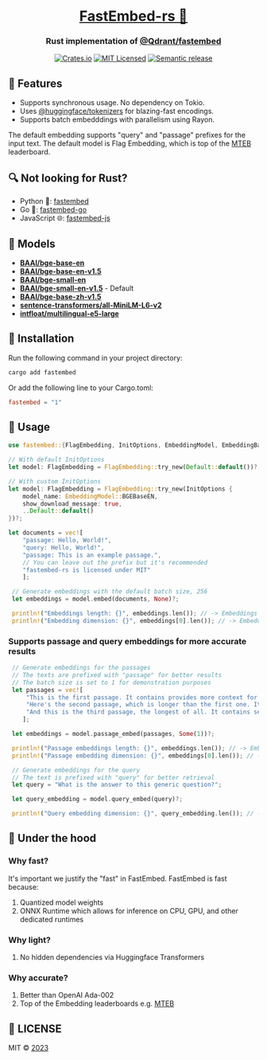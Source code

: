 <div align="center">
  <h1><a href="https://crates.io/crates/fastembed">FastEmbed-rs 🦀</a></h1>
 <h3>Rust implementation of <a href="https://github.com/qdrant/fastembed" target="_blank">@Qdrant/fastembed</a></h3>
  <a href="https://crates.io/crates/fastembed"><img src="https://img.shields.io/crates/v/fastembed.svg" alt="Crates.io"></a>
  <a href="https://github.com/Anush008/fastembed-rs/blob/master/LICENSE"><img src="https://img.shields.io/badge/license-mit-blue.svg" alt="MIT Licensed"></a>
  <a href="https://github.com/Anush008/fastembed-rs/actions/workflows/release.yml"><img src="https://github.com/Anush008/fastembed-rs/actions/workflows/release.yml/badge.svg?branch=main" alt="Semantic release"></a>
</div>

## 🍕 Features

- Supports synchronous usage. No dependency on Tokio.
- Uses [@huggingface/tokenizers](https://github.com/huggingface/tokenizers) for blazing-fast encodings.
- Supports batch embedddings with parallelism using Rayon.

The default embedding supports "query" and "passage" prefixes for the input text. The default model is Flag Embedding, which is top of the [MTEB](https://huggingface.co/spaces/mteb/leaderboard) leaderboard.

## 🔍 Not looking for Rust?

- Python 🐍: [fastembed](https://github.com/qdrant/fastembed)
- Go 🐳: [fastembed-go](https://github.com/Anush008/fastembed-go)
- JavaScript 🌐: [fastembed-js](https://github.com/Anush008/fastembed-js)

## 🤖 Models

- [**BAAI/bge-base-en**](https://huggingface.co/BAAI/bge-base-en)
- [**BAAI/bge-base-en-v1.5**](https://huggingface.co/BAAI/bge-base-en-v1.5)
- [**BAAI/bge-small-en**](https://huggingface.co/BAAI/bge-small-en)
- [**BAAI/bge-small-en-v1.5**](https://huggingface.co/BAAI/bge-small-en-v1.5) - Default
- [**BAAI/bge-base-zh-v1.5**](https://huggingface.co/BAAI/bge-base-zh-v1.5)
- [**sentence-transformers/all-MiniLM-L6-v2**](https://huggingface.co/sentence-transformers/all-MiniLM-L6-v2)
- [**intfloat/multilingual-e5-large**](https://huggingface.co/intfloat/multilingual-e5-large)

## 🚀 Installation

Run the following command in your project directory:

```bash
cargo add fastembed
```

Or add the following line to your Cargo.toml:

```toml
fastembed = "1"
```

## 📖 Usage

```rust
use fastembed::{FlagEmbedding, InitOptions, EmbeddingModel, EmbeddingBase};

// With default InitOptions
let model: FlagEmbedding = FlagEmbedding::try_new(Default::default())?;

// With custom InitOptions
let model: FlagEmbedding = FlagEmbedding::try_new(InitOptions {
    model_name: EmbeddingModel::BGEBaseEN,
    show_download_message: true,
    ..Default::default()
})?;

let documents = vec![
    "passage: Hello, World!",
    "query: Hello, World!",
    "passage: This is an example passage.",
    // You can leave out the prefix but it's recommended
    "fastembed-rs is licensed under MIT"
    ];

 // Generate embeddings with the default batch size, 256
 let embeddings = model.embed(documents, None)?;

 println!("Embeddings length: {}", embeddings.len()); // -> Embeddings length: 4
 println!("Embedding dimension: {}", embeddings[0].len()); // -> Embedding dimension: 768
```

### Supports passage and query embeddings for more accurate results

```rust
 // Generate embeddings for the passages
 // The texts are prefixed with "passage" for better results
 // The batch size is set to 1 for demonstration purposes
 let passages = vec![
     "This is the first passage. It contains provides more context for retrieval.",
     "Here's the second passage, which is longer than the first one. It includes additional information.",
     "And this is the third passage, the longest of all. It contains several sentences and is meant for more extensive testing."
    ];

 let embeddings = model.passage_embed(passages, Some(1))?;

 println!("Passage embeddings length: {}", embeddings.len()); // -> Embeddings length: 3
 println!("Passage embedding dimension: {}", embeddings[0].len()); // -> Passage embedding dimension: 768

 // Generate embeddings for the query
 // The text is prefixed with "query" for better retrieval
 let query = "What is the answer to this generic question?";

 let query_embedding = model.query_embed(query)?;

 println!("Query embedding dimension: {}", query_embedding.len()); // -> Query embedding dimension: 768
```

## 🚒 Under the hood

### Why fast?

It's important we justify the "fast" in FastEmbed. FastEmbed is fast because:

1. Quantized model weights
2. ONNX Runtime which allows for inference on CPU, GPU, and other dedicated runtimes

### Why light?

1. No hidden dependencies via Huggingface Transformers

### Why accurate?

1. Better than OpenAI Ada-002
2. Top of the Embedding leaderboards e.g. [MTEB](https://huggingface.co/spaces/mteb/leaderboard)

## 📄 LICENSE

MIT © [2023](https://github.com/Anush008/fastembed-rs/blob/main/LICENSE)
